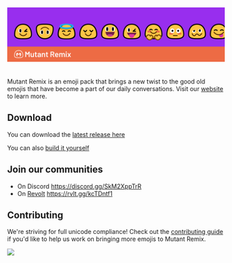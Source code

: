 <a href="https://mutant.revolt.chat">
    <img src="https://github.com/mutant-remix/.github/raw/master/assets/banner.png" style="margin: 20px 0"></img>
</a>

Mutant Remix is an emoji pack that brings a new twist to the good old emojis that have become a part of our daily conversations. Visit our [website](https://mutant.revolt.chat) to learn more.

## Download
You can download the [latest release here](https://github.com/mutant-remix/mutant-remix/releases)

You can also [build it yourself](https://github.com/mutant-remix/mutant-remix)

## Join our communities
- On Discord https://discord.gg/SkM2XppTrR
- On [Revolt](https://revolt.chat) https://rvlt.gg/kcTDntf1

## Contributing
We're striving for full unicode compliance! Check out the [contributing guide](https://github.com/mutant-remix/.github/blob/master/CONTRIBUTING.md) if you'd like to help us work on bringing more emojis to Mutant Remix.

<a href="https://github.com/mutant-remix/unicode-coverage/blob/master/coverage.md">
    <img src="https://raw.githubusercontent.com/mutant-remix/unicode-coverage/master/coverage.png" style="width: 80%; background-color: white"></img>
</a>
